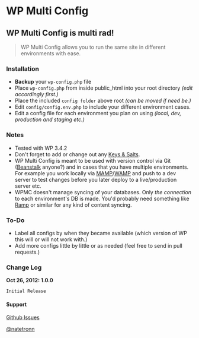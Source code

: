 # WP Multi Config #
## WP Multi Config is multi rad!  ##

> WP Multi Config allows you to run the same site in different environments with ease.


### Installation ###

* **Backup** your `wp-config.php` file
* Place `wp-config.php` from inside public_html into your root directory *(edit accordingly first.)* 
* Place the included `config folder` above root *(can be moved if need be.)*
* Edit `config/config.env.php` to include your different environment cases.
* Edit a config file for each environment you plan on using *(local, dev, production and staging etc.)*

### Notes ###

* Tested with WP 3.4.2
* Don't forget to add or change out any [Keys & Salts](https://api.wordpress.org/secret-key/1.1/salt/).
* WP Multi Config is meant to be used with version control via Git ([Beanstalk](http://beanstalkapp.com) anyone?) and in cases that you have multiple environments. For example you work locally via [MAMP](http://www.mamp.info/en/index.html)/[WAMP](http://www.wampserver.com/en/) and push to a dev server to test changes before you later deploy to a live/production server etc.
* WPMC doesn't manage syncing of your databases. Only *the connection* to each environment's DB is made. You'd probably need something like [Ramp](http://crowdfavorite.com/wordpress/ramp/) or similar for any kind of content syncing.

### To-Do ###

* Label all configs by when they became available (which version of WP this will or will not work with.)
* Add more configs little by little or as needed (feel free to send in pull requests.)


### Change Log ###

**Oct 26, 2012: 1.0.0**

	Initial Release
	
#### Support ####

[Github Issues](https://github.com/Natetronn/wp-multi-config/issues)

[@natetronn](http://twitter.com/natetronn)